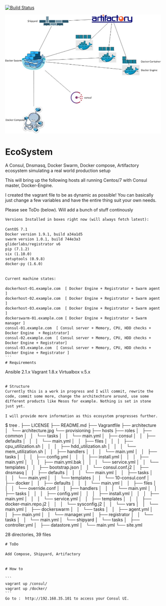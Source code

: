 [![Build Status](https://travis-ci.org/kamigerami/EcoSystem.svg?branch=master)](https://travis-ci.org/kamigerami/EcoSystem)

<img src="architecture/architecture.jpg">

# EcoSystem
A Consul, Dnsmasq, Docker Swarm, Docker compose, Artifactory ecosystem simulating a real world production setup

This will bring up the following hosts all running Centos/7 with Consul master, Docker-Engine.

I created the vagrant file to be as dynamic as possible! You can basically just change a few variables and have the entire thing suit your own needs.


Please see ToDo (below). Will add a bunch of stuff continously 


````
Versions Installed in boxes right now (will always fetch latest):

CentOS 7.1 
Docker version 1.9.1, build a34a1d5
swarm version 1.0.1, build 744e3a3
gliderlabs/registrator v6
pip (7.1.2)
six (1.10.0)
setuptools (0.9.8)
docker-py (1.6.0)


Current machine states:

dockerhost-01.example.com  [ Docker Engine + Registrator + Swarm agent ]
dockerhost-02.example.com  [ Docker Engine + Registrator + Swarm agent ]
dockerhost-03.example.com  [ Docker Engine + Registrator + Swarm agent ]
dockerswarm-01.example.com [ Docker Engine + Registrator + Swarm manager ]
consul-01.example.com  [ Consul server + Memory, CPU, HDD checks + Docker Engine  + Registrator]
consul-02.example.com  [ Consul server + Memory, CPU, HDD checks + Docker Engine + Registrator]
consul-03.example.com  [ Consul server + Memory, CPU, HDD checks + Docker Engine + Registrator ]
```
# Requirements

````
Ansible 2.1.x
Vagrant 1.8.x
Virtualbox v.5.x
````

# Structure
Currently this is a work in progress and I will commit, rewrite the code, commit some more, change the architechture around, use some different products like Mesos for example. Nothing is set in stone just yet.

I will provide more information as this ecosystem progresses further.

````
$ tree
.
├── LICENSE
├── README.md
├── Vagrantfile
├── architecture
│   └── architecture.jpg
└── provisioning
    ├── hosts
    ├── roles
    │   ├── common
    │   │   └── tasks
    │   │       └── main.yml
    │   ├── consul
    │   │   ├── defaults
    │   │   │   └── main.yml
    │   │   ├── files
    │   │   │   ├── cpu_utilization.sh
    │   │   │   ├── hdd_utilization.sh
    │   │   │   └── mem_utilization.sh
    │   │   ├── handlers
    │   │   │   └── main.yml
    │   │   ├── tasks
    │   │   │   ├── config.yml
    │   │   │   ├── install.yml
    │   │   │   ├── main.yml
    │   │   │   ├── main.yml.bak
    │   │   │   └── service.yml
    │   │   └── templates
    │   │       ├── bootstrap.json
    │   │       └── consul.conf.j2
    │   ├── dnsmasq
    │   │   ├── defaults
    │   │   │   └── main.yml
    │   │   ├── tasks
    │   │   │   └── main.yml
    │   │   └── templates
    │   │       └── 10-consul.conf
    │   ├── docker
    │   │   ├── defaults
    │   │   │   └── main.yml
    │   │   ├── files
    │   │   │   └── override.conf
    │   │   ├── handlers
    │   │   │   └── main.yml
    │   │   ├── tasks
    │   │   │   ├── config.yml
    │   │   │   ├── install.yml
    │   │   │   ├── main.yml
    │   │   │   └── service.yml
    │   │   ├── templates
    │   │   │   ├── docker-main.repo.j2
    │   │   │   └── sysconfig.j2
    │   │   └── vars
    │   │       └── main.yml
    │   ├── dockerswarm
    │   │   └── tasks
    │   │       ├── agent.yml
    │   │       ├── main.yml
    │   │       └── manager.yml
    │   ├── registrator
    │   │   └── tasks
    │   │       └── main.yml
    │   └── shipyard
    │       └── tasks
    │           ├── controller.yml
    │           ├── datastore.yml
    │           └── main.yml
    └── site.yml

28 directories, 39 files

````
# ToDo

Add Compose, Shipyard, Artifactory 


# How to 

```
vagrant up /consul/
vagrant up /docker/
```
Go to :  http://192.168.35.101 to access your Consul UI.

